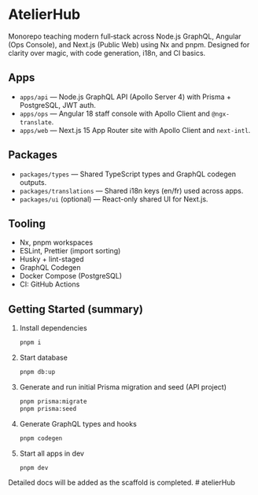 # AtelierHub

Monorepo teaching modern full‑stack across Node.js GraphQL, Angular (Ops Console), and Next.js (Public Web) using Nx and pnpm. Designed for clarity over magic, with code generation, i18n, and CI basics.

## Apps

- `apps/api` — Node.js GraphQL API (Apollo Server 4) with Prisma + PostgreSQL, JWT auth.
- `apps/ops` — Angular 18 staff console with Apollo Client and `@ngx-translate`.
- `apps/web` — Next.js 15 App Router site with Apollo Client and `next-intl`.

## Packages

- `packages/types` — Shared TypeScript types and GraphQL codegen outputs.
- `packages/translations` — Shared i18n keys (en/fr) used across apps.
- `packages/ui` (optional) — React-only shared UI for Next.js.

## Tooling

- Nx, pnpm workspaces
- ESLint, Prettier (import sorting)
- Husky + lint-staged
- GraphQL Codegen
- Docker Compose (PostgreSQL)
- CI: GitHub Actions

## Getting Started (summary)

1. Install dependencies
   ```bash
   pnpm i
   ```
2. Start database
   ```bash
   pnpm db:up
   ```
3. Generate and run initial Prisma migration and seed (API project)
   ```bash
   pnpm prisma:migrate
   pnpm prisma:seed
   ```
4. Generate GraphQL types and hooks
   ```bash
   pnpm codegen
   ```
5. Start all apps in dev
   ```bash
   pnpm dev
   ```

Detailed docs will be added as the scaffold is completed.
#   a t e l i e r H u b  
 